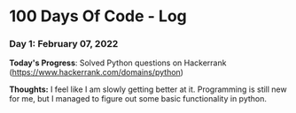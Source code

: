 # 100 Days Of Code - Log

### Day 1: February 07, 2022 

**Today's Progress**: Solved Python questions on Hackerrank (https://www.hackerrank.com/domains/python)

**Thoughts:** I feel like I am slowly getting better at it. Programming is still new for me, but I managed to figure out some basic functionality in python.




